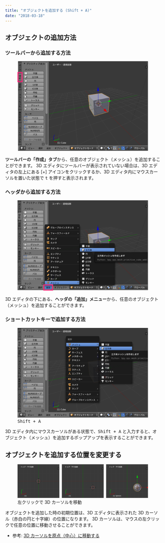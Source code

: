 ```yaml
---
title: "オブジェクトを追加する (Shift + A)"
date: "2018-03-18"
---
```


オブジェクトの追加方法
----

### ツールバーから追加する方法

<figure>
  <img src="add-001.png" />
</figure>

**ツールバーの「作成」タブ**から、任意のオブジェクト（メッシュ）を追加することができます。
3D エディタにツールバーが表示されていない場合は、3D エディタの左上にある [+] アイコンをクリックするか、3D エディタ内にマウスカーソルを置いた状態で <kbd>t</kbd> を押すと表示されます。


### ヘッダから追加する方法

<figure>
  <img src="add-002.png" />
</figure>

3D エディタの下にある、**ヘッダの「追加」メニュー**から、任意のオブジェクト（メッシュ）を追加することができます。


### ショートカットキーで追加する方法

<figure>
  <img src="add-003.png" />
  <figcaption><kbd>Shift + A</kbd></figcaption>
</figure>

3D エディタ内にマウスカーソルがある状態で、<kbd>Shift + A</kbd> と入力すると、オブジェクト（メッシュ）を追加するポップアップを表示することができます。


オブジェクトを追加する位置を変更する
----

<figure>
  <img src="add-004.png" />
  <figcaption>左クリックで 3D カーソルを移動</figcaption>
</figure>

オブジェクトを追加した時の初期位置は、3D エディタに表示された 3D カーソル（赤白の円と十字線）の位置になります。
3D カーソルは、マウスの左クリックで任意の位置に移動させることができます。

- 参考: [3D カーソルを原点（中心）に移動する](./snap-cursor-to-center.html)

